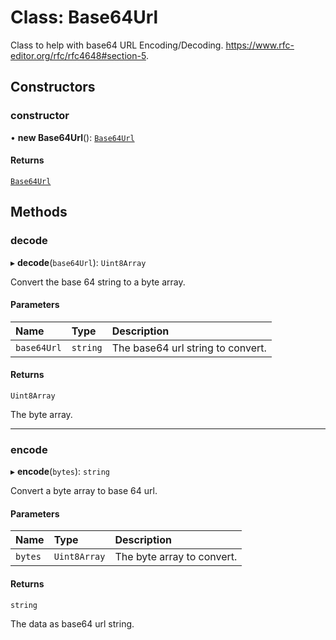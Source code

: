 # Class: Base64Url

Class to help with base64 URL Encoding/Decoding.
https://www.rfc-editor.org/rfc/rfc4648#section-5.

## Constructors

### constructor

• **new Base64Url**(): [`Base64Url`](Base64Url.md)

#### Returns

[`Base64Url`](Base64Url.md)

## Methods

### decode

▸ **decode**(`base64Url`): `Uint8Array`

Convert the base 64 string to a byte array.

#### Parameters

| Name | Type | Description |
| :------ | :------ | :------ |
| `base64Url` | `string` | The base64 url string to convert. |

#### Returns

`Uint8Array`

The byte array.

___

### encode

▸ **encode**(`bytes`): `string`

Convert a byte array to base 64 url.

#### Parameters

| Name | Type | Description |
| :------ | :------ | :------ |
| `bytes` | `Uint8Array` | The byte array to convert. |

#### Returns

`string`

The data as base64 url string.

